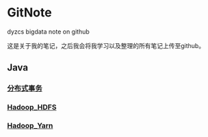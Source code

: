 # GitNote
 dyzcs bigdata note on github

这是关于我的笔记，之后我会将我学习以及整理的所有笔记上传至github。

## Java

### [分布式事务](01_Java/01_DistributedTransaction.md)

### [Hadoop_HDFS](02_Hadoop/01_HDFS.md)

### [Hadoop_Yarn](02_Hadoop/02_Yarn.md)